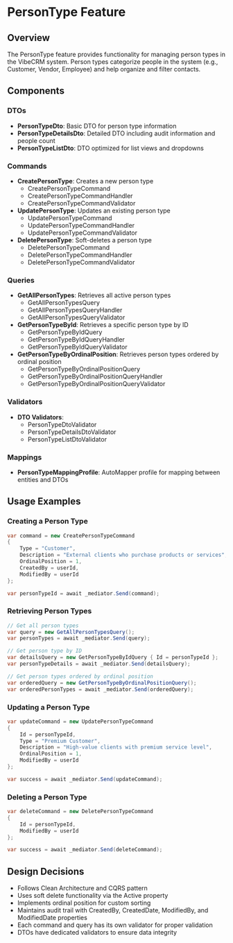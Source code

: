 # PersonType Feature

## Overview
The PersonType feature provides functionality for managing person types in the VibeCRM system. Person types categorize people in the system (e.g., Customer, Vendor, Employee) and help organize and filter contacts.

## Components

### DTOs
- **PersonTypeDto**: Basic DTO for person type information
- **PersonTypeDetailsDto**: Detailed DTO including audit information and people count
- **PersonTypeListDto**: DTO optimized for list views and dropdowns

### Commands
- **CreatePersonType**: Creates a new person type
  - CreatePersonTypeCommand
  - CreatePersonTypeCommandHandler
  - CreatePersonTypeCommandValidator
- **UpdatePersonType**: Updates an existing person type
  - UpdatePersonTypeCommand
  - UpdatePersonTypeCommandHandler
  - UpdatePersonTypeCommandValidator
- **DeletePersonType**: Soft-deletes a person type
  - DeletePersonTypeCommand
  - DeletePersonTypeCommandHandler
  - DeletePersonTypeCommandValidator

### Queries
- **GetAllPersonTypes**: Retrieves all active person types
  - GetAllPersonTypesQuery
  - GetAllPersonTypesQueryHandler
  - GetAllPersonTypesQueryValidator
- **GetPersonTypeById**: Retrieves a specific person type by ID
  - GetPersonTypeByIdQuery
  - GetPersonTypeByIdQueryHandler
  - GetPersonTypeByIdQueryValidator
- **GetPersonTypeByOrdinalPosition**: Retrieves person types ordered by ordinal position
  - GetPersonTypeByOrdinalPositionQuery
  - GetPersonTypeByOrdinalPositionQueryHandler
  - GetPersonTypeByOrdinalPositionQueryValidator

### Validators
- **DTO Validators**:
  - PersonTypeDtoValidator
  - PersonTypeDetailsDtoValidator
  - PersonTypeListDtoValidator

### Mappings
- **PersonTypeMappingProfile**: AutoMapper profile for mapping between entities and DTOs

## Usage Examples

### Creating a Person Type
```csharp
var command = new CreatePersonTypeCommand
{
    Type = "Customer",
    Description = "External clients who purchase products or services",
    OrdinalPosition = 1,
    CreatedBy = userId,
    ModifiedBy = userId
};

var personTypeId = await _mediator.Send(command);
```

### Retrieving Person Types
```csharp
// Get all person types
var query = new GetAllPersonTypesQuery();
var personTypes = await _mediator.Send(query);

// Get person type by ID
var detailsQuery = new GetPersonTypeByIdQuery { Id = personTypeId };
var personTypeDetails = await _mediator.Send(detailsQuery);

// Get person types ordered by ordinal position
var orderedQuery = new GetPersonTypeByOrdinalPositionQuery();
var orderedPersonTypes = await _mediator.Send(orderedQuery);
```

### Updating a Person Type
```csharp
var updateCommand = new UpdatePersonTypeCommand
{
    Id = personTypeId,
    Type = "Premium Customer",
    Description = "High-value clients with premium service level",
    OrdinalPosition = 1,
    ModifiedBy = userId
};

var success = await _mediator.Send(updateCommand);
```

### Deleting a Person Type
```csharp
var deleteCommand = new DeletePersonTypeCommand
{
    Id = personTypeId,
    ModifiedBy = userId
};

var success = await _mediator.Send(deleteCommand);
```

## Design Decisions
- Follows Clean Architecture and CQRS pattern
- Uses soft delete functionality via the Active property
- Implements ordinal position for custom sorting
- Maintains audit trail with CreatedBy, CreatedDate, ModifiedBy, and ModifiedDate properties
- Each command and query has its own validator for proper validation
- DTOs have dedicated validators to ensure data integrity

